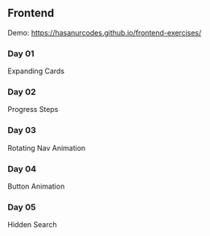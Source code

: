 ## Frontend 

Demo: https://hasanurcodes.github.io/frontend-exercises/

### Day 01
Expanding Cards

### Day 02
Progress Steps

### Day 03
Rotating Nav Animation

### Day 04
Button Animation

### Day 05
Hidden Search